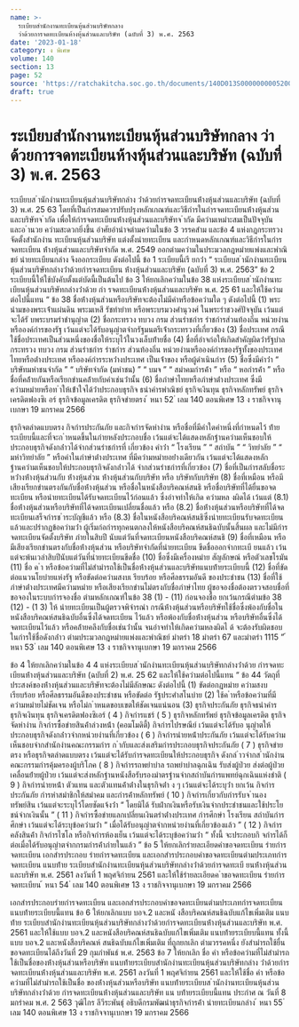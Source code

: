 ```yaml
---
name: >-
  ระเบียบสำนักงานทะเบียนหุ้นส่วนบริษัทกลาง
  ว่าด้วยการจดทะเบียนห้างหุ้นส่วนและบริษัท (ฉบับที่ 3) พ.ศ. 2563
date: '2023-01-18'
category: ง พิเศษ
volume: 140
section: 13
page: 52
source: 'https://ratchakitcha.soc.go.th/documents/140D013S0000000005200.pdf'
draft: true
---
```


# ระเบียบสำนักงานทะเบียนหุ้นส่วนบริษัทกลาง ว่าด้วยการจดทะเบียนห้างหุ้นส่วนและบริษัท (ฉบับที่ 3) พ.ศ. 2563

ระเบียบส ํานักงํานทะเบียนหุ้นส่วนบริษัทกลําง ว่ําด้วยกํารจดทะเบียนห้ํางหุ้นส่วนและบริษัท (ฉบับที่ 3) พ.ศ. 25 63 โดยที่เป็นกํารสมควรปรับปรุงหลักเกณฑ์และวิธีกํารในกํารจดทะเบียนห้ํางหุ้นส่วนและบริษัทจ ํากัด เพื่อให้กํารจดทะเบียนห้ํางหุ้นส่วนและบริษัทจ ํากัด มีควํามเหมําะสมเป็นปัจจุบัน และอ ํานวย ควํามสะดวกยิ่งขึ้น อําศัยอํานําจตํามควํามในข้อ 3 วรรคสําม และข้อ 4 แห่งกฎกระทรวงจัดตั้งสํานักงําน ทะเบียนหุ้นส่วนบริษัท แต่งตั้งนํายทะเบียน และกําหนดหลักเกณฑ์และวิธีกํารในกํารจดทะเบียน ห้ํางหุ้นส่วนและบริษัทจํากัด พ.ศ. 2549 ออกตํามควํามในประมวลกฎหมํายแพ่งและพําณิชย์ นํายทะเบียนกลําง จึงออกระเบียบ ดังต่อไปนี้ ข้อ 1 ระเบียบนี้เรี ยกว่ํา “ ระเบียบส ํานักงํานทะเบียนหุ้นส่วนบริษัทกลํางว่ําด้วยกํารจดทะเบียน ห้ํางหุ้นส่วนและบริษัท (ฉบับที่ 3) พ.ศ. 2563” ข้อ 2 ระเบียบนี้ให้ใช้บังคับตั้งแต่บัดนี้เป็นต้นไป ข้อ 3 ให้ยกเลิกควํามในข้อ 38 แห่งระเบียบส ํานักงํานทะเบียนหุ้นส่วนบริษัทกลํางว่ําด้วย กํา รจดทะเบียนห้ํางหุ้นส่วนและบริษัท พ.ศ. 25 61 และให้ใช้ควํามต่อไปนี้แทน “ ข้อ 38 ชื่อห้ํางหุ้นส่วนหรือบริษัทจะต้องไม่มีคําหรือข้อควํามใด ๆ ดังต่อไปนี้ (1) พระนํามของพระเจ้ําแผ่นดิน พระมเหสี รัชทํายําท หรือพระบรมวงศํานุวงศ์ ในพระรําชวงศ์ปัจจุบัน เว้นแต่จะได้รั บพระบรมรําชํานุญําต (2) ชื่อกระทรวง ทบวง กรม ส่วนรําชกําร รําชกํารส่วนท้องถิ่น หน่วยงํานหรือองค์กํารของรัฐ เว้นแต่จะได้รับอนุญําตจํากรัฐมนตรีเจ้ํากระทรวงที่เกี่ยวข้อง (3) ชื่อประเทศ กรณีใช้ชื่อประเทศเป็นส่วนหนึ่งของชื่อให้ระบุไว้ในวงเล็บท้ํายชื่อ (4) ชื่อที่อําจก่อให้เกิดสําคัญผิดว่ํารัฐบําล กระทรวง ทบวง กรม ส่วนรําชกําร รําชกําร ส่วนท้องถิ่น หน่วยงํานหรือองค์กํารของรัฐทั้งของประเทศไทยหรือต่ํางประเทศ หรือองค์กํารระหว่ํางประเทศ เป็นเจ้ําของ หรือผู้ดําเนินกําร (5) ชื่อซึ่งมีคําว่ํา “ บริษัทมหําชนจํากัด ” “ บริษัทจํากัด (มหําชน) ” “ บมจ ” “ สมําคมกํารค้ํา ” หรือ “ หอกํารค้ํา ” หรือชื่อที่คล้ํายกันหรือเรียกขํานคล้ํายกับคําเช่นว่ํานั้น (6) ชื่อภําษําไทยหรือภําษําต่ํางประเทศ ซึ่งมีควํามหมํายหรือท ําให้เข้ําใจได้ว่ําประกอบธุรกิจ ธนําคํารพําณิชย์ ธุรกิจเงินทุน ธุรกิจหลักทรัพย์ ธุรกิจเครดิตฟองซิเ อร์ ธุรกิจข้อมูลเครดิต ธุรกิจขํายตรง ้ หนา 52 ่ เลม 140 ตอนพิเศษ 13 ง ราชกิจจานุเบกษา 19 มกราคม 2566

ธุรกิจตลําดแบบตรง กิจกํารประกันภัย และกิจกํารจัดหํางําน หรือชื่อที่มีคําใดคําหนึ่งที่กําหนดไว้ ท้ํายระเบียบนี้และที่จะก ําหนดขึ้นในภํายหลังประกอบชื่อ เว้นแต่จะได้แสดงหลักฐํานควํามเห็นชอบให้ ประกอบธุรกิจดังกล่ําวได้จํากส่วนรําชกํารที่ เกี่ยวข้อง คําว่ํา “ โรงเรียน ” “ สถําบัน ” “ วิทยําลัย ” “ มหําวิทยําลัย ” หรือคําในภําษําต่ํางประเทศ ที่มีควํามหมํายอย่ํางเดียวกัน เว้นแต่จะได้แสดงหลักฐํานควํามเห็นชอบให้ประกอบธุรกิจดังกล่ําวได้ จํากส่วนรําชกํารที่เกี่ยวข้อง (7) ชื่อที่เป็นกํารสลับชื่อระหว่ํางห้ํางหุ้นส่วนกับ ห้ํางหุ้นส่วน ห้ํางหุ้นส่วนกับบริษัท หรือ บริษัทกับบริษัท (8) ชื่อที่เหมือน หรือมีเสียงเรียกขํานตรงกันกับชื่อห้ํางหุ้นส่วน หรือชื่อในหนังสือบริคณห์สนธิ หรือชื่อบริษัทที่ได้ยื่นขอจดทะเบียน หรือนํายทะเบียนได้รับจดทะเบียนไว้ก่อนแล้ว ซึ่งอําจทําให้เกิด ควํามหล งผิดได้ เว้นแต่ (8.1) ชื่อห้ํางหุ้นส่วนหรือบริษัทที่ได้จดทะเบียนเปลี่ยนชื่อแล้ว หรือ (8.2) ชื่อห้ํางหุ้นส่วนหรือบริษัทที่ได้จดทะเบียนเสร็จกํารช ําระบัญชีแล้ว หรือ (8.3) ชื่อในหนังสือบริคณห์สนธิซึ่งนํายทะเบียนรับจดทะเบียนแล้วและปรํากฏข้อควํามว่ํา ผู้เริ่มก่อกํารทุกคนตกลงให้หนังสือบริคณห์สนธิฉบับนั้นสิ้นผล และไม่มีกํารจดทะเบียนจัดตั้งบริษัท ภํายในสิบปี นับแต่วันที่จดทะเบียนหนังสือบริคณห์สนธิ (9) ชื่อที่เหมือน หรือมีเสียงเรียกขํานตรงกับชื่อห้ํางหุ้นส่วน หรือบริษัทจํากัดที่นํายทะเบียน ขีดชื่อออกจํากทะเบี ยนแล้ว เว้นแต่จะพ้นเวลําสิบปีนับแต่วันที่นํายทะเบียนขีดชื่อ (10) ชื่อซึ่งมีเครื่องหมําย สัญลักษณ์ หรือตัวเลขโรมัน (11) ชื่อ ค ํา หรือข้อควํามที่ไม่สํามํารถใช้เป็นชื่อห้ํางหุ้นส่วนและบริษัทแนบท้ํายระเบียบนี้ (12) ชื่อที่ขัดต่อแนวนโยบํายแห่งรัฐ หรือขัดต่อควํามสงบเ รียบร้อย หรือศีลธรรมอันดี ของประชําชน (13) ชื่อที่ใช้ภําษําต่ํางประเทศมีควํามหมําย หรือเสียงเรียกขํานไม่ตรงกับชื่อภําษําไทย ผู้ขอจองชื่อต้องตรวจสอบชื่อที่ขอจองในระบบกํารจองชื่อ ตํามหลักเกณฑ์ในข้อ 38 (1) - (11) ก่อนจองชื่อ ยกเว้นกรณีตํามข้อ 38 (12) - (1 3) ให้ นํายทะเบียนเป็นผู้ตรวจพิจํารณํา กรณีห้ํางหุ้นส่วนหรือบริษัทใช้ชื่อซึ่งพ้องกับชื่อในหนังสือบริคณห์สนธิฉบับอื่นซึ่งได้จดทะเบียน ไว้แล้ว หรือพ้องกับชื่อห้ํางหุ้นส่วน หรือบริษัทอื่นซึ่งได้จดทะเบียนไว้แล้ว หรือคล้ํายคลึงกับชื่อเช่นว่ํานั้น จนอําจทําให้เกิดควํามหลงผิดไ ด้ จะต้องรับผิดชอบในกํารใช้ชื่อดังกล่ําว ตํามประมวลกฎหมํายแพ่งและพําณิชย์ มําตรํา 18 มําตรํา 67 และมําตรํา 1115 ” ้ หนา 53 ่ เลม 140 ตอนพิเศษ 13 ง ราชกิจจานุเบกษา 19 มกราคม 2566

ข้อ 4 ให้ยกเลิกควํามในข้อ 4 4 แห่งระเบียบส ํานักงํานทะเบียนหุ้นส่วนบริษัทกลํางว่ําด้วย กํารจดทะเบียนห้ํางหุ้นส่วนและบริษัท (ฉบับที่ 2) พ.ศ. 25 62 และให้ใช้ควํามต่อไปนี้แทน “ ข้อ 44 วัตถุที่ประสงค์ของห้ํางหุ้นส่วนและบริษัทจะต้องไม่มีลักษณะ ดังต่อไปนี้ (1) ขัดต่อกฎหมําย ควํามสงบเรียบร้อย หรือศีลธรรมอันดีของประชําชน หรือขัดต่อ รัฐประศําสโนบําย (2) ใช้ค ําหรือข้อควํามที่มีควํามหมํายไม่ชัดเจน หรือไม่ก ําหนดขอบเขตให้ชัดเจนแน่นอน (3) ธุรกิจประกันภัย ธุรกิจธนําคําร ธุรกิจเงินทุน ธุรกิจเครดิตฟองซิเอร์ ( 4 ) กิจกํารแชร์ ( 5 ) ธุรกิจหลักทรัพย์ ธุรกิจข้อมูลเครดิต ธุรกิจจัดหํางําน กิจกํารซื้อขํายสินค้ําล่วงหน้ํา (คอมโมดิตี้) กิจกํารไปรษณีย์ เว้นแต่จะได้รับอ นุญําตให้ประกอบธุรกิจดังกล่ําวจํากหน่วยงํานที่เกี่ยวข้อง ( 6 ) กิจกํารนํายหน้ําประกันภัย เว้นแต่จะได้รับควํามเห็นชอบจํากสํานักงํานคณะกรรมกําร ก ํากับและส่งเสริมกํารประกอบธุรกิจประกันภัย ( 7 ) ธุรกิจขํายตรง หรือธุรกิจตลําดแบบตรง เว้นแต่จะได้รับกํารจดทะเบียนให้ประกอบธุรกิจ ดังกล่ ําวจํากส ํานักงํานคณะกรรมกํารคุ้มครองผู้บริโภค ( 8 ) กิจกํารรถพยําบําล รถพยําบําลฉุกเฉิน รับส่งผู้ป่วย ส่งต่อผู้ป่วย เคลื่อนย้ํายผู้ป่วย เว้นแต่จะส่งหลักฐํานหนังสือรับรองมําตรฐํานจํากสถําบันกํารแพทย์ฉุกเฉินแห่งชําติ ( 9 ) กิจกํารนํายหน้ํา ตัวแทน และตัวแทนค้ําต่ํางในธุรกิจต่ํา ง ๆ เว้นแต่จะได้ระบุว่ํา ยกเว้น กิจกํารประกันภัย กํารหําสมําชิกให้สมําคม และกํารค้ําหลักทรัพย์ ( 10 ) กิจกํารเกี่ยวกับกํารรับจ ํานองทรัพย์สิน เว้นแต่จะระบุไว้โดยชัดแจ้งว่ํา “ โดยมิได้ รับฝํากเงินหรือรับเงินจํากประชําชนและใช้ประโยชน์จํากเงินนั้น ” ( 11 ) กิจกํารซื้อขํายแลกเปลี่ยนเงินตรําต่ํางประเทศ กํารศึกษํา โรงเรียน สถําบันกํารศึกษํา เว้นแต่จะได้ระบุข้อควํามว่ํา “ เมื่อได้รับอนุญําตจํากหน่วยงํานที่เกี่ยวข้องแล้ว ” ( 12 ) กิจกํารคลังสินค้ํา กิจกํารไซโล หรือกิจกํารห้องเย็น เว้นแต่จะได้ระบุข้อควํามว่ํา “ ทั้งนี้ จะประกอบกิ จกํารได้ก็ต่อเมื่อได้รับอนุญําตจํากกรมกํารค้ําภํายในแล้ว ” ข้อ 5 ให้ยกเลิกรํายละเอียดคําขอจดทะเบียน รํายกํารจดทะเบียน เอกสํารประกอบ รํายกํารจดทะเบียน และเอกสํารประกอบคําขอจดทะเบียนตํามประเภทกํารจดทะเบียน แนบท้ําย ระเบียบสํานักงํานทะเบียนหุ้นส่วนบริษัทกลํางว่ําด้วยกํารจดทะเบี ยนห้ํางหุ้นส่วนและบริษัท พ.ศ. 2561 ลงวันที่ 1 พฤศจิกํายน 2561 และให้ใช้รํายละเอียดค ําขอจดทะเบียน รํายกํารจดทะเบียน ้ หนา 54 ่ เลม 140 ตอนพิเศษ 13 ง ราชกิจจานุเบกษา 19 มกราคม 2566

เอกสํารประกอบรํายกํารจดทะเบียน และเอกสํารประกอบคําขอจดทะเบียนตํามประเภทกํารจดทะเบียน แนบท้ํายระเบียบนี้แทน ข้อ 6 ให้ยกเลิกแบบ บอจ.2 และหนั งสือบริคณห์สนธิฉบับแก้ไขเพิ่มเติม แนบท้ําย ระเบียบสํานักงํานทะเบียนหุ้นส่วนบริษัทกลํางว่ําด้วยกํารจดทะเบียนห้ํางหุ้นส่วนและบริษัท พ.ศ. 2561 และให้ใช้แบบ บอจ.2 และหนังสือบริคณห์สนธิฉบับแก้ไขเพิ่มเติม แนบท้ํายระเบียบนี้แทน ทั้งนี้ แบบ บอจ.2 และหนังสือบริคณห์ สนธิฉบับแก้ไขเพิ่มเติม ที่ถูกยกเลิก ตํามวรรคหนึ่ง ยังสํามํารถใช้ยื่นขอจดทะเบียนได้ถึงวันที่ 29 กุมภําพันธ์ พ.ศ. 2563 ข้อ 7 ให้ยกเลิก ชื่อ คํา หรือข้อควํามที่ไม่สํามํารถใช้เป็นชื่อของห้ํางหุ้นส่วนหรือบริษัท แนบท้ํายระเบียบสํานักงํานทะเบียนหุ้นส่วนบริษัทกลําง ว่ําด้วยกํารจดทะเบียนห้ํางหุ้นส่วนและบริษัท พ.ศ. 2561 ลงวันที่ 1 พฤศจิกํายน 2561 และให้ใช้ชื่อ คํา หรือข้อควํามที่ไม่สํามํารถใช้เป็นชื่อ ของห้ํางหุ้นส่วนหรือบริษัท แนบท้ํายระเบียบส ํานักงํานทะเบียนหุ้นส่วนบริษัทกลํางว่ําด้วย กํารจดทะเบียนห้ํางหุ้นส่วนและบริษัท แน บท้ํายระเบียบนี้แทน ประกําศ ณ วันที่ 8 มกรําคม พ.ศ. 2 563 วุฒิไกร ลีวีระพันธุ์ อธิบดีกรมพัฒนําธุรกิจกํารค้ํา นํายทะเบียนกลําง ้ หนา 55 ่ เลม 140 ตอนพิเศษ 13 ง ราชกิจจานุเบกษา 19 มกราคม 2566







































